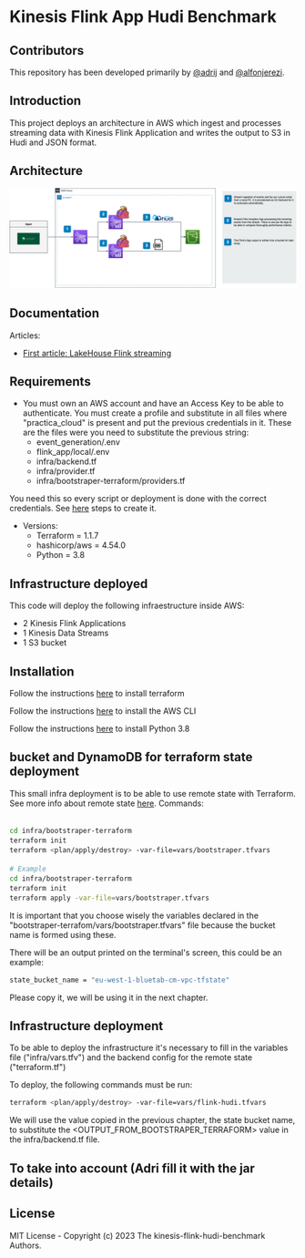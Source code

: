 # Kinesis Flink App Hudi Benchmark

## Contributors

This repository has been developed primarily by [@adrij](https://github.com/adrijh) and [@alfonjerezi](https://github.com/alfonjerezi).

## Introduction

This project deploys an architecture in AWS which ingest and processes streaming data with Kinesis Flink Application and writes the output to S3 in Hudi and JSON format.

## Architecture

![Alt text](images/flink-hudi.png?raw=true "Architecture")

## Documentation

Articles:
 - [First article: LakeHouse Flink streaming](https://www.bluetab.net/en/lakehouse-streaming-en-aws-con-apache-flink-y-hudi/)

## Requirements

- You must own an AWS account and have an Access Key to be able to authenticate. You must create a profile and substitute in all files where "practica_cloud" is present and put the previous credentials in it. These are the files were you need to substitute the previous string:
    - event_generation/.env
    - flink_app/local/.env
    - infra/backend.tf
    - infra/provider.tf
    - infra/bootstraper-terraform/providers.tf

You need this so every script or deployment is done with the correct credentials. See [here](https://docs.aws.amazon.com/cli/latest/reference/configure/) steps to create it.

- Versions:
    - Terraform = 1.1.7
    - hashicorp/aws = 4.54.0
    - Python = 3.8

## Infrastructure deployed

This code will deploy the following infraestructure inside AWS:
- 2 Kinesis Flink Applications
- 1 Kinesis Data Streams
- 1 S3 bucket

## Installation

Follow the instructions [here](https://learn.hashicorp.com/tutorials/terraform/install-cli?in=terraform/aws-get-started#:~:text=popular%20package%20managers.-,%C2%BB,Install%20Terraform,-Manual%20installation) to install terraform

Follow the instructions [here](https://docs.aws.amazon.com/cli/latest/userguide/getting-started-install.html) to install the AWS CLI

Follow the instructions [here](https://www.python.org/downloads/release/python-3816/) to install Python 3.8

## bucket and DynamoDB for terraform state deployment

This small infra deployment is to be able to use remote state with Terraform. See more info about remote state [here](https://developer.hashicorp.com/terraform/language/state/remote). Commands:

```bash

cd infra/bootstraper-terraform
terraform init
terraform <plan/apply/destroy> -var-file=vars/bootstraper.tfvars

# Example
cd infra/bootstraper-terraform
terraform init
terraform apply -var-file=vars/bootstraper.tfvars
```

It is important that you choose wisely the variables declared in the "bootstraper-terrafom/vars/bootstraper.tfvars" file because the bucket name is formed using these.

There will be an output printed on the terminal's screen, this could be an example:

```bash
state_bucket_name = "eu-west-1-bluetab-cm-vpc-tfstate"
```

Please copy it, we will be using it in the next chapter.

## Infrastructure deployment

To be able to deploy the infrastructure it's necessary to fill in the variables file ("infra/vars.tfv") and the backend config for the remote state ("terraform.tf")

To deploy, the following commands must be run:

```bash
terraform <plan/apply/destroy> -var-file=vars/flink-hudi.tfvars
```

We will use the value copied in the previous chapter, the state bucket name, to substitute the <OUTPUT_FROM_BOOTSTRAPER_TERRAFORM> value in the infra/backend.tf file.

## To take into account (Adri fill it with the jar details)

## License

MIT License - Copyright (c) 2023 The kinesis-flink-hudi-benchmark Authors.